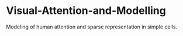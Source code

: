 # Visual-Attention-and-Modelling
Modeling of human attention and sparse representation in simple cells.
